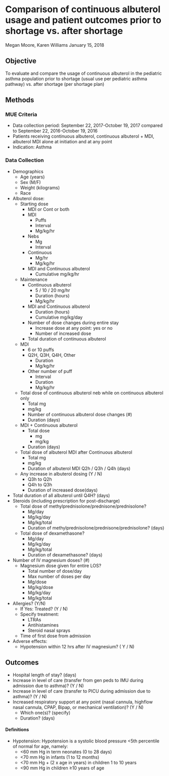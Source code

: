 Comparison of continuous albuterol usage and patient outcomes prior to shortage vs. after shortage
================
Megan Moore, Karen Williams
January 15, 2018

Objective
---------

To evaluate and compare the usage of continuous albuterol in the pediatric asthma population prior to shortage (usual use per pediatric asthma pathway) vs. after shortage (per shortage plan)

Methods
-------

### MUE Criteria

-   Data collection period: September 22, 2017-October 19, 2017 compared to September 22, 2016-October 19, 2016
-   Patients receiving continuous albuterol, continuous albuterol + MDI, albuterol MDI alone at initiation and at any point
-   Indication: Asthma

### Data Collection

-   Demographics
    -   Age (years)
    -   Sex (M/F)
    -   Weight (kilograms)
    -   Race
-   Albuterol dose:
    -   Starting dose
        -   MDI or Cont or both
        -   MDI
            -   Puffs
            -   Interval
            -   Mg/kg/hr
        -   Nebs
            -   Mg
            -   Interval
        -   Continuous
            -   Mg/hr
            -   Mg/kg/hr
        -   MDI and Continuous albuterol
            -   Cumulative mg/kg/hr
    -   Maintenance
        -   Continuous albuterol
            -   5 / 10 / 20 mg/hr
            -   Duration (hours)
            -   Mg/kg/hr
        -   MDI and Continuous albuterol
            -   Duration (hours)
            -   Cumulative mg/kg/day
        -   Number of dose changes during entire stay
            -   Increase dose at any point: yes or no
            -   Number of increased dose
        -   Total duration of continuous albuterol
    -   MDI
        -   6 or 10 puffs
        -   Q2H, Q3H, Q4H, Other
            -   Duration
            -   Mg/kg/hr
        -   Other number of puff
            -   Interval
            -   Duration
            -   Mg/kg/hr
    -   Total dose of continuous albuterol neb while on continuous albuterol only
        -   Total mg
        -   mg/kg
        -   Number of continuous albuterol dose changes (\#)
        -   Duration (days)
    -   MDI + Continuous albuterol
        -   Total dose
            -   mg
            -   mg/kg
        -   Duration (days)
    -   Total dose of albuterol MDI after Continuous albuterol
        -   Total mg
        -   mg/kg
        -   Duration of albuterol MDI Q2h / Q3h / Q4h (days)
    -   Any increase in albuterol dosing (Y / N)
        -   Q3h to Q2h
        -   Q4h to Q3h
        -   Duration of increased dose(days)
-   Total duration of all albuterol until Q4H? (days)
-   Steroids (including prescription for post-discharge)
    -   Total dose of methylprednisolone/prednisone/prednisolone?
        -   Mg/day
        -   Mg/kg/day
        -   Mg/kg/total
        -   Duration of methylprednisolone/prednisone/prednisolone? (days)
    -   Total dose of dexamethasone?
        -   Mg/day
        -   Mg/kg/day
        -   Mg/kg/total
        -   Duration of dexamethasone? (days)
-   Number of IV magnesium doses? (\#)
    -   Magnesium dose given for entire LOS?
        -   Total number of dose/day
        -   Max number of doses per day
        -   Mg/dose
        -   Mg/kg/dose
        -   Mg/kg/day
        -   Mg/kg/total
-   Allergies? (Y/N)
    -   If Yes: Treated? (Y / N)
    -   Specify treatment:
        -   LTRAs
        -   Antihistamines
        -   Steroid nasal sprays
    -   Time of first dose from admission
-   Adverse effects:
    -   Hypotension within 12 hrs after IV magnesium? ( Y / N)

Outcomes
--------

-   Hospital length of stay? (days)
-   Increase in level of care (transfer from gen peds to IMU during admission due to asthma)? (Y / N)
-   Increase in level of care (transfer to PICU during admission due to asthma)? (Y / N)
-   Increased respiratory support at any point (nasal cannula, highflow nasal cannula, CPAP, Bipap, or mechanical ventilation)? (Y / N)
    -   Which one(s)? (specify)
    -   Duration? (days)

#### Definitions

-   Hypotension: Hypotension is a systolic blood pressure &lt;5th percentile of normal for age, namely:
    -   &lt;60 mm Hg in term neonates (0 to 28 days)
    -   &lt;70 mm Hg in infants (1 to 12 months)
    -   &lt;70 mm Hg + (2 x age in years) in children 1 to 10 years
    -   &lt;90 mm Hg in children ≥10 years of age
